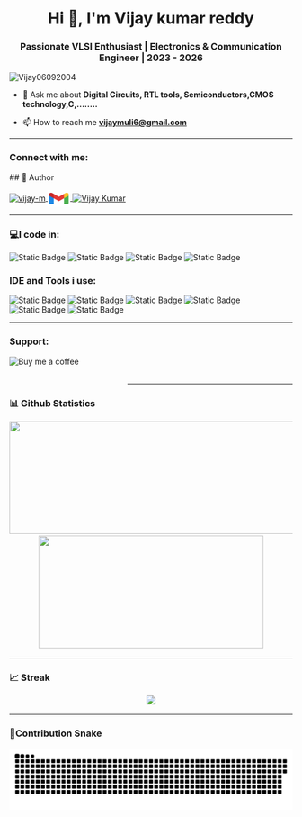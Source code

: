 <h1 align="center">Hi 👋, I'm Vijay kumar reddy</h1>
<h3 align="center">Passionate VLSI Enthusiast | Electronics & Communication Engineer | 2023 - 2026</h3>

<p align="left"> <img src="https://komarev.com/ghpvc/?username=Vijay06092004&label=Profile%20views&color=0e75b6&style=flat" alt="Vijay06092004" /> </p>



- 💬 Ask me about **Digital Circuits, RTL tools, Semiconductors,CMOS technology,C,........**

- 📫 How to reach me **vijaymuli6@gmail.com**


***

<h3 align="left">Connect with me:</h3>
<p align="left">
## 🙋 Author

<p align="left">
  <a href="https://github.com/vijay-m" target="_blank">
    <img align="center" src="https://raw.githubusercontent.com/rahuldkjain/github-profile-readme-generator/master/src/images/icons/Social/github.svg" alt="vijay-m" height="30" width="40" />
  </a>
  
  <a href="mailto:vijaymuli6@gmail.com" target="_blank">
    <img align="center" src="https://raw.githubusercontent.com/rahuldkjain/github-profile-readme-generator/master/src/images/icons/Social/gmail.svg" alt="Email" height="30" width="40" />
  </a>
  
  <a href="https://www.linkedin.com/in/vijay-kumar-313a49345" target="_blank">
    <img align="center" src="https://raw.githubusercontent.com/rahuldkjain/github-profile-readme-generator/master/src/images/icons/Social/linked-in-alt.svg" alt="Vijay Kumar" height="30" width="40" />
  </a>
</p>

</p>

***

<h3 align="left">💻I code in:</h3>

![Static Badge](https://img.shields.io/badge/Verilog-blue?style=plastic&logoColor=dark%20blue&logoSize=auto) ![Static Badge](https://img.shields.io/badge/Microcontroller%20-%20cyan?style=plastic&logoColor=dark%20blue&logoSize=auto) ![Static Badge](https://img.shields.io/badge/PCB_Design%20-%20orange?style=plastic&logoColor=dark%20blue&logoSize=auto)  ![Static Badge](https://img.shields.io/badge/VHDL%20-%20violet?style=plastic&logoColor=dark%20blue&logoSize=auto) 

<h3 align="left">IDE and Tools i use:</h3>

![Static Badge](https://img.shields.io/badge/Vivado-black?style=plastic&logoColor=dark%20blue&logoSize=auto) ![Static Badge](https://img.shields.io/badge/Matlab-red?style=plastic&logoColor=dark%20blue&logoSize=auto) ![Static Badge](https://img.shields.io/badge/ModelSim-pink?style=plastic&logoColor=dark%20blue&logoSize=auto)
![Static Badge](https://img.shields.io/badge/ArduinoIDE%20-%20skyblue?style=plastic&logoColor=dark%20blue&logoSize=auto) ![Static Badge](https://img.shields.io/badge/VMWare_Work_Station%20-%20cyan?style=plastic&logoColor=dark%20blue&logoSize=auto) ![Static Badge](https://img.shields.io/badge/Cadance%20-%20red?style=plastic&logoColor=dark%20blue&logoSize=auto) 





***

<h3 align="left">Support:</h3>
<p><a href="https://www.buymeacoffee.com/Buy me a coffee"> <img align="left" src="https://cdn.buymeacoffee.com/buttons/v2/default-yellow.png" height="50" width="210" alt="Buy me a coffee" /></a></p><br><br


***
***




### 📊 Github Statistics

<div align="center">
  <img height="200em" width = "550em" src="https://github-readme-stats-eight-theta.vercel.app/api?username=Vijay06092004&show_icons=true&theme=dracula&include_all_commits=true&count_private=true"/>
  <img height="200em" width = "400em"  src="https://github-readme-stats.vercel.app/api/top-langs/?username=Vijay06092004&theme=dracula&show_icons=true&layout=compact"/>
  </div
<!--   <div align="center">
<!--   <img height="200em" width = "1000em" src="https://github-profile-trophy.vercel.app/?username=Vijay06092004&title=Commit,Followers,Stars,Repositories,PullRequest&theme=flat&margin-w=15"/> -->
<!-- </div> --> 

<!--![Vijay06092004 Tropihes](https://github-profile-trophy.vercel.app/?username=Vijay06092004&title=Commit,Followers,Stars,Repositories,PullRequest&theme=flat&margin-w=15) -->
___

### 📈 Streak

<div align="center">
   <img height="200em" src="https://github-readme-streak-stats.herokuapp.com/?user=Vijay06092004&theme=dracula&show_icons=true&layout=compact"/><br>
<!--    <img height="200em" src="https://github-readme-streak-stats.herokuapp.com/?user=Vijay06092004&theme=tokyonight&hide_border=false"/><br> -->
  
</div>

***

### 🐍**Contribution Snake**

  <picture>
  <source media="(prefers-color-scheme: dark)" srcset="https://raw.githubusercontent.com/Vijay06092004/Vijay06092004/output/github-snake-dark.svg" />
  <source media="(prefers-color-scheme: light)" srcset="https://raw.githubusercontent.com/Vijay06092004/Vijay06092004/output/github-snake.svg" />
  <img alt="github-snake" src="https://raw.githubusercontent.com/Vijay06092004/Vijay06092004/output/github-snake.svg" />
</picture>








